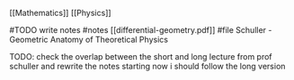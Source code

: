 
[[Mathematics]]
[[Physics]]

#TODO write notes
#notes [[differential-geometry.pdf]]
#file Schuller - Geometric Anatomy of Theoretical Physics





TODO: check the overlap between the short and long lecture from prof schuller and rewrite the notes
starting now i should follow the long version